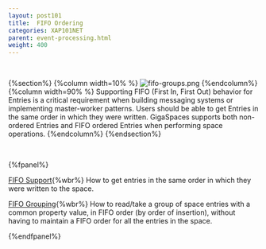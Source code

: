 ```yaml
---
layout: post101
title:  FIFO Ordering
categories: XAP101NET
parent: event-processing.html
weight: 400
---
```


<br>

{%section%}
{%column width=10% %}
![fifo-groups.png](/attachment_files/subject/fifo-groups.png)
{%endcolumn%}
{%column width=90% %}
Supporting FIFO (First In, First Out) behavior for Entries is a critical requirement when building messaging systems or implementing master-worker patterns. Users should be able to get Entries in the same order in which they were written. GigaSpaces supports both non-ordered Entries and FIFO ordered Entries when performing space operations.
{%endcolumn%}
{%endsection%}

<br>

{%fpanel%}

[FIFO Support](./fifo-support.html){%wbr%}
How to get entries in the same order in which they were written to the space.

[FIFO Grouping](./fifo-grouping.html){%wbr%}
How to read/take a group of space entries with a common property value, in FIFO order (by order of insertion), without having to maintain a FIFO order for all the entries in the space.

{%endfpanel%}
